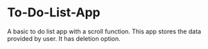 # To-Do-List-App
A basic to do list app with a scroll function.
This app stores the data provided by user.
It has deletion option.
